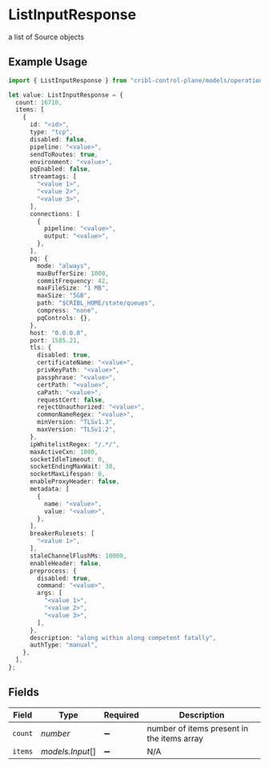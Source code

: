 # ListInputResponse

a list of Source objects

## Example Usage

```typescript
import { ListInputResponse } from "cribl-control-plane/models/operations";

let value: ListInputResponse = {
  count: 16710,
  items: [
    {
      id: "<id>",
      type: "tcp",
      disabled: false,
      pipeline: "<value>",
      sendToRoutes: true,
      environment: "<value>",
      pqEnabled: false,
      streamtags: [
        "<value 1>",
        "<value 2>",
        "<value 3>",
      ],
      connections: [
        {
          pipeline: "<value>",
          output: "<value>",
        },
      ],
      pq: {
        mode: "always",
        maxBufferSize: 1000,
        commitFrequency: 42,
        maxFileSize: "1 MB",
        maxSize: "5GB",
        path: "$CRIBL_HOME/state/queues",
        compress: "none",
        pqControls: {},
      },
      host: "0.0.0.0",
      port: 1585.21,
      tls: {
        disabled: true,
        certificateName: "<value>",
        privKeyPath: "<value>",
        passphrase: "<value>",
        certPath: "<value>",
        caPath: "<value>",
        requestCert: false,
        rejectUnauthorized: "<value>",
        commonNameRegex: "<value>",
        minVersion: "TLSv1.3",
        maxVersion: "TLSv1.2",
      },
      ipWhitelistRegex: "/.*/",
      maxActiveCxn: 1000,
      socketIdleTimeout: 0,
      socketEndingMaxWait: 30,
      socketMaxLifespan: 0,
      enableProxyHeader: false,
      metadata: [
        {
          name: "<value>",
          value: "<value>",
        },
      ],
      breakerRulesets: [
        "<value 1>",
      ],
      staleChannelFlushMs: 10000,
      enableHeader: false,
      preprocess: {
        disabled: true,
        command: "<value>",
        args: [
          "<value 1>",
          "<value 2>",
          "<value 3>",
        ],
      },
      description: "along within along competent fatally",
      authType: "manual",
    },
  ],
};
```

## Fields

| Field                                      | Type                                       | Required                                   | Description                                |
| ------------------------------------------ | ------------------------------------------ | ------------------------------------------ | ------------------------------------------ |
| `count`                                    | *number*                                   | :heavy_minus_sign:                         | number of items present in the items array |
| `items`                                    | *models.Input*[]                           | :heavy_minus_sign:                         | N/A                                        |